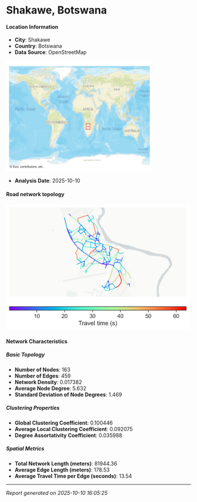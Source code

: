 # Shakawe, Botswana

#### Location Information

- **City**: Shakawe
- **Country**: Botswana
- **Data Source**: OpenStreetMap
<img src="Shakawe_location.png" alt="Shakawe Location Map" width="400" />

- **Analysis Date**: 2025-10-10

#### Road network topology

<img src="Shakawe_network_map.png" alt="Shakawe Road Network Map" width="500"/>

#### Network Characteristics

##### Basic Topology

- **Number of Nodes**: 163
- **Number of Edges**: 459
- **Network Density**: 0.017382
- **Average Node Degree**: 5.632
- **Standard Deviation of Node Degrees**: 1.469

##### Clustering Properties

- **Global Clustering Coefficient**: 0.100446
- **Average Local Clustering Coefficient**: 0.092075
- **Degree Assortativity Coefficient**: 0.035988

##### Spatial Metrics

- **Total Network Length (meters)**: 81944.36
- **Average Edge Length (meters)**: 178.53
- **Average Travel Time per Edge (seconds)**: 13.54

---
*Report generated on 2025-10-10 16:05:25*
